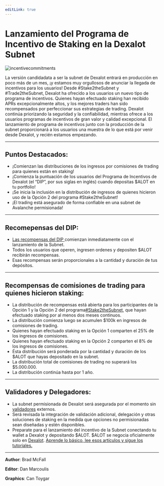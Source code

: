 ```yaml
---
editLink: true
---
```


# Lanzamiento del Programa de Incentivo de Staking en la Dexalot Subnet

![incentivecommitments](\images\incentives\incentivecommitments.png)

La versión candidadata a ser la subnet de Dexalot entrará en producción en poco más de un mes, ¡y estamos muy orgullosos de anunciar la llegada de incentivos para los usuarios! Desde #Stake2theSubnet y #Trade2theSubnet, Dexalot ha ofrecido a los usuarios un nuevo tipo de programa de incentivos. Quienes hayan efectuado staking han recibido APRs excepcionalmente altos, y los mejores traders han sido recompensados por perfeccionar sus estrategias de trading. Dexalot continúa priorizando la seguridad y la confiabilidad, mientras ofrece a los usuarios programas de incentivos de gran valor y calidad excepcional. El lanzamiento de programa de incentivos junto con la producción de la subnet proporcionará a los usuarios una muestra de lo que está por venir desde Dexalot, y recién estamos empezando.

---

## Puntos Destacados:

* ¡Comienzan las distribuciones de los ingresos por comisiones de trading para quienes están en staking!
* ¡Comienza la puntuación de los usuarios del Programa de Incentivos de Dexalot (el “DIP”, por sus siglas en inglés) cuando depositas $ALOT en tu portfolio!
* ¡Se inicia la inclusión en la distribución de ingresos de quienes hicieron uso de la Opción 2 del programa #Stake2theSubnet!
* ¡El trading está asegurado de forma confiable en una subnet de Avalanche permisionada!

---

## Recomepensas del DIP:

* [Las recompensas del DIP ](https://medium.com/dexalot/el-programa-de-incentivos-de-dexalot-e238774f1c61) comienzan inmediatamente con el lanzamiento de la Subnet.
* Todos los usuarios que operen, ingresen ordenes y depositen $ALOT recibirán recompensas.
* Esas recompensas serán proporcionales a la cantidad y duración de tus depósitos.

---

## Recompensas de comisiones de trading para quienes hicieron staking:

* La distribución de recompensas está abierta para los participantes de la Opción 1 y la Opción 2 del programa[#Stake2theSubnet](https://medium.com/dexalot/dexalot-stake-to-the-subnet-eb0becfc040f), que hayan efectuado staking por al menos dos meses continuos.
* La distribución comienza luego se acumulen $100k en ingresos de comisiones de trading.
* Quienes hayan efectuado staking en la Opción 1 comparten el 25% de los ingresos de comisiones.
* Quienes hayan efectuado staking en la Opción 2 comparten el 8% de los ingresos de comisiones.
* Ésta distribución será ponderada por la cantidad y duración de los $ALOT que hayas depositado en la subnet.
* La distribución total de comisiones de trading no superará los $5.000.000.
* La distribución continúa hasta por 1 año.

---

## Validadores y Delegadores:

* La subnet permisionada de Dexalot será asegurada por el momento sin [validadores](https://medium.com/dexalot/programa-de-validaci%C3%B3n-de-la-subnet-de-dexalot-38d14560448a) externos.
* Será revisada la integración de validación adicional, delegación y otras soluciones de staking en la medida que opciones no permisionadas sean diseñadas y estén disponibles.
* Preparate para el lanzamiento del incentivo de la Subnet conectando tu wallet a Dexalot y depositando $ALOT. $ALOT se negocia oficialmente solo en [Dexalot](https://app.dexalot.com/trade). [Aprende lo básico, lee esos artículos y sigue los tutoriales.](https://medium.com/dexalot)

---
**Author**: Brad McFall

**Editor**: Dan Marcoulis

**Graphics**: Can Toygar
